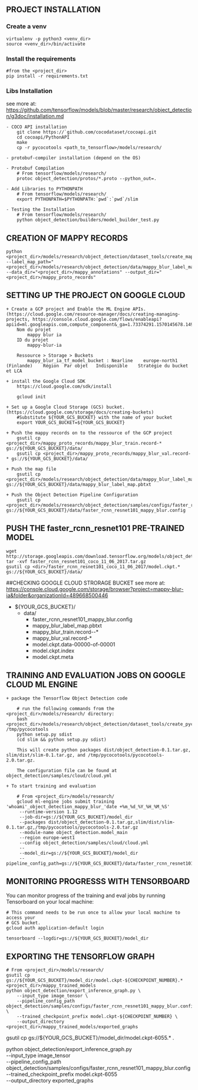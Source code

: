 ## PROJECT INSTALLATION

### Create a venv
	virtualenv -p python3 <venv_dir>
	source <venv_dir>/bin/activate
	
### Install the requirements
    #from the <project_dir>
    pip install -r requirements.txt

### Libs Installation
see more at: https://github.com/tensorflow/models/blob/master/research/object_detection/g3doc/installation.md

    - COCO API installation
        git clone https://`github.com/cocodataset/cocoapi.git
        cd cocoapi/PythonAPI
        make
        cp -r pycocotools <path_to_tensorflow>/models/research/
        
    - protobuf-compiler installation (depend on the OS)
        
    - Protobuf Compilation
        # From tensorflow/models/research/
        protoc object_detection/protos/*.proto --python_out=.
        
    - Add Libraries to PYTHONPATH
        # From tensorflow/models/research/
        export PYTHONPATH=$PYTHONPATH:`pwd`:`pwd`/slim
        
    - Testing the Installation
        # From tensorflow/models/research/
        python object_detection/builders/model_builder_test.py

## CREATION OF MAPPY RECORDS

    python <project_dir>/models/research/object_detection/dataset_tools/create_mappy_blur_tf_record.py
    --label_map_path="<project_dir>/models/research/object_detection/data/mappy_blur_label_map.pbtxt" --data_dir="<project_dir>/mappy_annotations" --output_dir="<project_dir>/mappy_proto_records"

## SETTING UP THE PROJECT ON GOOGLE CLOUD

    + Create a GCP project and Enable the ML Engine APIs. (https://cloud.google.com/resource-manager/docs/creating-managing-projects, https://console.cloud.google.com/flows/enableapi?apiid=ml.googleapis.com,compute_component&_ga=1.73374291.1570145678.1496689256)
        Nom du projet
            mappy blur ia
        ID du projet
            mappy-blur-ia
    
        Ressource > Storage > Buckets
            mappy_blur_ia_tf_model_bucket : Nearline	europe-north1 (Finlande)	Région	Par objet	Indisponible    Stratégie du bucket et LCA
        
    + install the Google Cloud SDK
        https://cloud.google.com/sdk/install
        
        gcloud init
        
    + Set up a Google Cloud Storage (GCS) bucket. (https://cloud.google.com/storage/docs/creating-buckets)
        #Substitute ${YOUR_GCS_BUCKET} with the name of your bucket
        export YOUR_GCS_BUCKET=${YOUR_GCS_BUCKET}
        
    + Push the mappy records on to the ressource of the GCP project
        gsutil cp <project_dir>/mappy_proto_records/mappy_blur_train.record-* gs://${YOUR_GCS_BUCKET}/data/
        gsutil cp <project_dir>/mappy_proto_records/mappy_blur_val.record-* gs://${YOUR_GCS_BUCKET}/data/
    
    + Push the map file
        gsutil cp <project_dir>/models/research/object_detection/data/mappy_blur_label_map.pbtxt gs://${YOUR_GCS_BUCKET}/data/mappy_blur_label_map.pbtxt
        
    + Push the Object Detection Pipeline Configuration
        gsutil cp <project_dir>/models/research/object_detection/samples/configs/faster_rcnn_resnet101_mappy_blur.config gs://${YOUR_GCS_BUCKET}/data/faster_rcnn_resnet101_mappy_blur.config

## PUSH THE faster_rcnn_resnet101 PRE-TRAINED MODEL
    wget http://storage.googleapis.com/download.tensorflow.org/models/object_detection/faster_rcnn_resnet101_coco_11_06_2017.tar.gz
    tar -xvf faster_rcnn_resnet101_coco_11_06_2017.tar.gz
    gsutil cp <dir>/faster_rcnn_resnet101_coco_11_06_2017/model.ckpt.* gs://${YOUR_GCS_BUCKET}/data/

##CHECKING GOOGLE CLOUD STRORAGE BUCKET 
see more at: https://console.cloud.google.com/storage/browser?project=mappy-blur-ia&folder&organizationId=489668500446
+ ${YOUR_GCS_BUCKET}/
  + data/
    - faster_rcnn_resnet101_mappy_blur.config
    - mappy_blur_label_map.pbtxt
    - mappy_blur_train.record--*
    - mappy_blur_val.record-*
    - model.ckpt.data-00000-of-00001
    - model.ckpt.index
    - model.ckpt.meta

## TRAINING AND EVALUATION JOBS ON GOOGLE CLOUD ML ENGINE

    + package the Tensorflow Object Detection code
               
        # run the following commands from the <project_dir>/models/research/ directory:
        bash <project_dir>/models/research/object_detection/dataset_tools/create_pycocotools_package.sh /tmp/pycocotools
        python setup.py sdist
        (cd slim && python setup.py sdist)
        
        This will create python packages dist/object_detection-0.1.tar.gz, slim/dist/slim-0.1.tar.gz, and /tmp/pycocotools/pycocotools-2.0.tar.gz.
        
        The configuration file can be found at object_detection/samples/cloud/cloud.yml
        
    + To start training and evaluation
        
        # From <project_dir>/models/research/
        gcloud ml-engine jobs submit training 'whoami'_object_detection_mappy_blur_'date +%m_%d_%Y_%H_%M_%S'
         --runtime-version 1.12
         --job-dir=gs://${YOUR_GCS_BUCKET}/model_dir
         --packages dist/object_detection-0.1.tar.gz,slim/dist/slim-0.1.tar.gz,/tmp/pycocotools/pycocotools-2.0.tar.gz
         --module-name object_detection.model_main
         --region europe-west1
         --config object_detection/samples/cloud/cloud.yml
         --
         --model_dir=gs://${YOUR_GCS_BUCKET}/model_dir
         --pipeline_config_path=gs://${YOUR_GCS_BUCKET}/data/faster_rcnn_resnet101_mappy_blur.config

## MONITORING PROGRESSS WITH TENSORBOARD
You can monitor progress of the training and eval jobs by running Tensorboard on your local machine:

    # This command needs to be run once to allow your local machine to access your
    # GCS bucket.
    gcloud auth application-default login
        
    tensorboard --logdir=gs://${YOUR_GCS_BUCKET}/model_dir

## EXPORTING THE TENSORFLOW GRAPH
    # From <project_dir>/models/research/
    gsutil cp gs://${YOUR_GCS_BUCKET}/model_dir/model.ckpt-${CHECKPOINT_NUMBER}.* <project_dir>/mappy_trained_models
    python object_detection/export_inference_graph.py \
        --input_type image_tensor \
        --pipeline_config_path object_detection/samples/configs/faster_rcnn_resnet101_mappy_blur.config \
        --trained_checkpoint_prefix model.ckpt-${CHECKPOINT_NUMBER} \
        --output_directory <project_dir>/mappy_trained_models/exported_graphs


gsutil cp gs://${YOUR_GCS_BUCKET}/model_dir/model.ckpt-6055.* .

python object_detection/export_inference_graph.py \
--input_type image_tensor \
--pipeline_config_path object_detection/samples/configs/faster_rcnn_resnet101_mappy_blur.config \
--trained_checkpoint_prefix model.ckpt-6055 \
--output_directory exported_graphs
